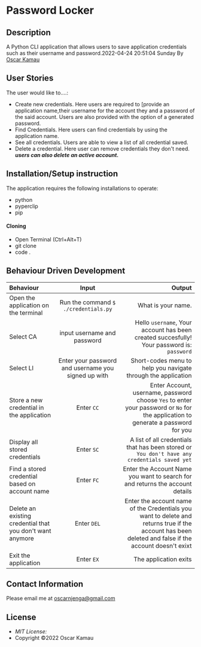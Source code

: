 # Password Locker
## Description
A Python CLI application that allows users to save application credentials such  as their username and password.2022-04-24 20:51:04 Sunday
By [Oscar Kamau](https://github.com/KamauDev-maker "Oscar Kamau")

## User Stories
The user would like to....:
- Create new credentials.
Here users are required to [provide an application name,their username for the account they and a password of the said account. Users are also provided with the option of a generated password.
- Find Credentials.
Here users can find credentials by using the application name.
- See all credentials.
Users are able to view a list of all credential saved.
- Delete a credential.
Here user can remove credentials they don't need.
***users can also delete an active account.***
## Installation/Setup instruction
The application requires the following installations to operate:
- python
- pyperclip
- pip
#### Cloning
- Open Terminal (Ctrl+Alt+T)
- git clone
- code .
## Behaviour Driven Development
| Behaviour | Input | Output |
| :---------------- | :---------------: | ------------------: |
|Open the application on the terminal | Run the command ```$ ./credentials.py```|What is your name.|Hello "name" kindly use the short codes<br>* CA ---  Create New Account * LI ---  login into an existing account |
|Select  CA| input username and password| Hello ```username```, Your account has been created succesfully! Your password is: ```password```|
|Select LI  | Enter your password and username you signed up with| Short-codes menu to help you navigate through the application|
|Store a new credential in the application| Enter ```CC```|Enter Account, username, password<br>choose ```Yes``` to enter your password or ```No``` for the application to generate a password for you |
|Display all stored credentials | Enter ```SC```|A list of all credentials that has been stored or ```You don't have any credentials saved yet``` |
|Find a stored credential based on account name|Enter ```FC```| Enter the Account Name you want to search for and returns the account details|
|Delete an existing credential that you don't want anymore|Enter ```DEL```|Enter the account name of the Credentials you want to delete and returns true if the account has been deleted and false if the account doesn't exixt|
|Exit the application| Enter ```EX```| The application exits|

## Contact Information
Please email me at [oscarnjenga@gmail.com](https://mail.google.com/ "oscarnjenga@gmail.com")
## License
- *MIT License:*
- Copyright &copy;2022 Oscar Kamau
